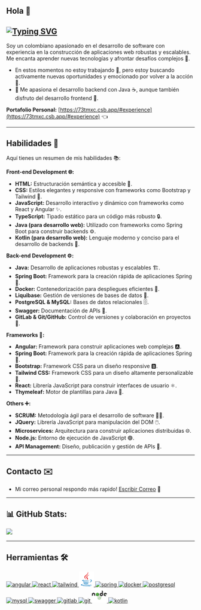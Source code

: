 Hola 👋
--- 
[![Typing SVG](https://readme-typing-svg.demolab.com/?lines=I´m+Johan+Morales+🔥;Software+Developer+;Building+Amazing+Things)](https://git.io/typing-svg)
--- 

Soy un colombiano apasionado en el desarrollo de software con experiencia en la construcción de aplicaciones web robustas y escalables. Me encanta aprender nuevas tecnologías y afrontar desafíos complejos 💪.

* En estos momentos no estoy trabajando 💼, pero estoy buscando activamente nuevas oportunidades y emocionado por volver a la acción 🚀.
* 💙  Me apasiona el desarrollo backend con Java ☕, aunque también disfruto del desarrollo frontend 🎨.

**Portafolio Personal:** [https://73tmxc.csb.app/#experience](https://73tmxc.csb.app/#experience) 👈

---

## Habilidades 🚀

Aquí tienes un resumen de mis habilidades 📚:

**Front-end Development 🌐:**

* **HTML:** Estructuración semántica y accesible 🧱.
* **CSS:** Estilos elegantes y responsive con frameworks como Bootstrap y Tailwind 💅.
* **JavaScript:** Desarrollo interactivo y dinámico con frameworks como React y Angular ✨.
* **TypeScript:** Tipado estático para un código más robusto 🔒.
* **Java (para desarrollo web):**  Utilizado con frameworks como Spring Boot para construir backends ⚙️.
* **Kotlin (para desarrollo web):**  Lenguaje moderno y conciso para el desarrollo de backends 🚄.

**Back-end Development ⚙️:**

* **Java:** Desarrollo de aplicaciones robustas y escalables 🏗️.
* **Spring Boot:** Framework para la creación rápida de aplicaciones Spring 🍃.
* **Docker:** Contenedorización para despliegues eficientes 🐳.
* **Liquibase:** Gestión de versiones de bases de datos 💾.
* **PostgreSQL & MySQL:** Bases de datos relacionales 🗄️.
* **Swagger:** Documentación de APIs 📑.
* **GitLab & Git/GitHub:** Control de versiones y colaboración en proyectos 🤝.

**Frameworks 🧰:**

* **Angular:** Framework para construir aplicaciones web complejas 🅰️.
* **Spring Boot:** Framework para la creación rápida de aplicaciones Spring 🍃.
* **Bootstrap:** Framework CSS para un diseño responsive 🅱️.
* **Tailwind CSS:**  Framework CSS para un diseño altamente personalizable 🎨.
* **React:**  Librería JavaScript para construir interfaces de usuario ⚛️.
* **Thymeleaf:**  Motor de plantillas para Java 🍃.

**Others ➕:**

* **SCRUM:** Metodología ágil para el desarrollo de software 🏃‍♂️.
* **JQuery:**  Librería JavaScript para manipulación del DOM 🖱️.
* **Microservices:** Arquitectura para construir aplicaciones distribuidas 🌐.
* **Node.js:**  Entorno de ejecución de JavaScript 🟢.
* **API Management:** Diseño, publicación y gestión de APIs 🔌.


---

## Contacto ✉️

- Mi correo personal respondo más rapido! [Escribir Correo](https://johanmorales211@gmail.com) 📧

---

## 📊 GitHub Stats:

![](https://github-readme-stats.vercel.app/api/top-langs/?username=Helleg0&theme=dark&hide_border=true&include_all_commits=false&count_private=true&layout=compact)

---

## Herramientas 🛠️

<p align="left"> 
  <a href="https://angular.io/" target="_blank"> <img src="https://www.vectorlogo.zone/logos/angular/angular-ar21.svg" alt="angular" width="40" height="40"/> </a>
  <a href="https://es.react.dev/" target="_blank"> <img src="https://www.vectorlogo.zone/logos/reactjs/reactjs-icon.svg" alt="react" width="40" height="40"/> </a>
  <a href="https://tailwindui.com/" target="_blank"> <img src="https://www.vectorlogo.zone/logos/tailwindcss/tailwindcss-icon.svg" alt="tailwind" width="40" height="40"/> </a>
  <a href="https://www.java.com" target="_blank"> <img src="https://raw.githubusercontent.com/devicons/devicon/master/icons/java/java-original.svg" alt="java" width="40" height="40"/> </a>
  <a href="https://spring.io/" target="_blank"> <img src="https://www.vectorlogo.zone/logos/springio/springio-icon.svg" alt="spring" width="40" height="40"/> </a>
  <a href="https://www.docker.com/" target="_blank"> <img src="https://www.vectorlogo.zone/logos/docker/docker-official.svg" alt="docker" width="40" height="40"/> </a>
  <a href="https://www.postgresql.org/" target="_blank"> <img src="https://www.vectorlogo.zone/logos/postgresql/postgresql-icon.svg" alt="postgresql" width="40" height="40"/> </a>
  <a href="https://www.mysql.com/" target="_blank"> <img src="https://www.vectorlogo.zone/logos/mysql/mysql-icon.svg" alt="mysql" width="40" height="40"/> </a>
  <a href="https://swagger.io/" target="_blank"> <img src="https://www.vectorlogo.zone/logos/swagger_api/swagger_api-icon.svg" alt="swagger" width="40" height="40"/> </a>
  <a href="https://about.gitlab.com/" target="_blank"> <img src="https://www.vectorlogo.zone/logos/gitlab/gitlab-icon.svg" alt="gitlab" width="40" height="40"/> </a>
  <a href="https://git-scm.com/" target="_blank"> <img src="https://www.vectorlogo.zone/logos/git-scm/git-scm-icon.svg" alt="git" width="40" height="40"/> </a>
  <a href="https://nodejs.org" target="_blank"> <img src="https://raw.githubusercontent.com/devicons/devicon/master/icons/nodejs/nodejs-original-wordmark.svg" alt="nodejs" width="40" height="40"/> </a>
  <a href="https://www.kotlinlang.org/" target="_blank"> <img src="https://www.vectorlogo.zone/logos/kotlinlang/kotlinlang-icon.svg" alt="kotlin" width="40" height="40"/> </a>
</p>
